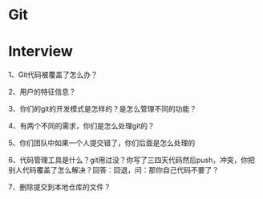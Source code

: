 # Git

# Interview

1、Git代码被覆盖了怎么办？

2、用户的特征信息？

3、你们的git的开发模式是怎样的？是怎么管理不同的功能？

4、有两个不同的需求，你们是怎么处理git的？

5、你们团队中如果一个人提交错了，你们后面是怎么处理的

6、代码管理工具是什么？git用过没？你写了三四天代码然后push，冲突，你把别人代码覆盖了怎么解决？回答：回退，问：那你自己代码不要了？

7、删除提交到本地仓库的文件？





































